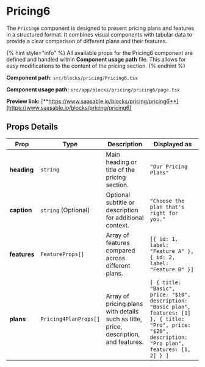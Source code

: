 # Pricing6

The `Pricing6` component is designed to present pricing plans and features in a structured format. It combines visual components with tabular data to provide a clear comparison of different plans and their features.

{% hint style="info" %}
All available props for the Pricing6 component are defined and handled within **Component usage path** file. This allows for easy modifications to the content of the pricing section.
{% endhint %}

**Component path**: `src/blocks/pricing/Pricing6.tsx`

**Component usage path:**  `src/app/blocks/pricing/pricing6/page.tsx`

**Preview link:** [**https://www.saasable.io/blocks/pricing/pricing6**](https://www.saasable.io/blocks/pricing/pricing6)

## Props Details

| Prop         | Type                  | Description                                                                          | Displayed as                                                                                                                                                |
| ------------ | --------------------- | ------------------------------------------------------------------------------------ | ----------------------------------------------------------------------------------------------------------------------------------------------------------- |
| **heading**  | `string`              | Main heading or title of the pricing section.                                        | `"Our Pricing Plans"`                                                                                                                                       |
| **caption**  | `string` (Optional)   | Optional subtitle or description for additional context.                             | `"Choose the plan that's right for you."`                                                                                                                   |
| **features** | `FeatureProps[]`      | Array of features compared across different plans.                                   | `[{ id: 1, label: "Feature A" }, { id: 2, label: "Feature B" }]`                                                                                            |
| **plans**    | `Pricing4PlanProps[]` | Array of pricing plans with details such as title, price, description, and features. | `[ { title: "Basic", price: "$10", description: "Basic plan", features: [1] }, { title: "Pro", price: "$20", description: "Pro plan", features: [1, 2] } ]` |
